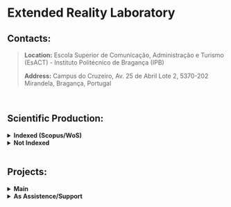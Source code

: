 # Extended Reality Laboratory

## Contacts:
>**Location:** Escola Superior de Comunicação, Administração e Turismo (EsACT) - Instituto Politécnico de Bragança (IPB)
>
>**Address:** Campus do Cruzeiro, Av. 25 de Abril Lote 2, 5370-202 Mirandela, Bragança, Portugal

<br/>

## Scientific Production:

<details>
  <summary> <b>Indexed (Scopus/WoS)</b> </summary>
  <br/>
  
  | Year | Type | Citation | DOI |
  | --- | --- | --- | --- |
  | 2024 | Article | Cunha, Carlos R.; Moreira, André Silva; Coelho, Sílvia; Mendonça, Vítor; Gomes, João Pedro (2024). Converging extended reality and Machine Learning to improve the lecturing of geometry in basic education. Journal of Engineering Research. ISSN 2307-1877 | [Link](https://doi.org/10.1016/j.jer.2024.10.016)  |
  | 2024 | Conference Paper | Cunha, C.R., Moreira, A., Coelho, S., Mendonça, V., Gomes, J.P. (2024). Empowering the Teaching and Learning of Geometry in Basic Education by Combining Extended Reality and Machine Learning. In World Conference on Information Systems and Technologies (WorldCIST’24). Cham: Springer. p. 98-109. ISBN 978-3-031-60223-8 | [Link](https://doi.org/10.1007/978-3-031-60224-5_11)  |
  | 2024 | Book Chapter | Cunha, Carlos R.; Moreira, André Silva; Pires, Luís; Fernandes, Paula O. (2024). Intangible approaches to improve individual health indicators and empower caregivers. In Internet of everything for smart city and smart healthcare applications. Switzerland: Springer. ISBN 978-3-031-34600-2 | [Link](https://doi.org/10.1007/978-3-031-34601-9_11) |
  | 2023 | Conference Paper | Cunha, Carlos R.; Moreira, André Silva; Pires, Luís; Fernandes, Paulo O. (2023). Using mixed reality and machine learning to assist caregivers in nursing home and promote well-being. In International Conference on ENTERprise Information Systems / ProjMAN – International Conference on Project MANagement / HCist – International Conference on Health and Social Care Information Systems and Technologies - Centeris 2022. Procedia Computer Science. p. 1081-1088. ISSN 1877-0509 | [Link](https://doi.org/10.1016/j.procs.2023.01.387) |
  | 2022 | Conference Paper | Cunha, C.R., Mendonça, V., Moreira, A., Gomes, J.P., Carvalho, A. (2022). Using Virtual Reality in Museums to Bridge the Gap Between Material Heritage and the Interpretation of Its Immaterial Context. In: Abreu, A., Liberato, D., Garcia Ojeda, J.C. (eds) Advances in Tourism, Technology and Systems. Smart Innovation, Systems and Technologies, vol 293. Springer, Singapore. | [Link](https://doi.org/10.1007/978-981-19-1040-1_34) |

</details>

<details>
  <summary> <b> Not Indexed</b> </summary>
  <br/>
  
  | Year | Citation |
  | --- | --- |
  | 2022 | Cunha, Carlos R.; Mendonça, Vitor; Gomes, João Pedro; Morais, Elisabete Paulo; Moreira, André (2022). Leveraging the promotion of tourist destinations and the interpretation of their heritage using virtual reality. Journal of Innovation & Business Best Practice. ISSN 2166-0743. p. 1-11 |
  | 2021 | Cunha, Carlos R.; Mendonça, Vítor; Gomes, João Pedro; Morais, Elisabete Paulo; Moreira, André (2021). The use of virtual reality to boost the promotion of touristic destinations and the interpretation of heritage. In 37th International Business Information Management Association Conference. p. 9170-9176. ISBN 978-0-9998551-6-4 |

</details>


<br/>

## Projects:

<details>
  <summary> <b>Main</b> </summary>
  <br/>
  
  | Period | Name | Description | Technologies |
  | --- | --- | --- | --- |
  | Feb 2021 - Jul 2021 | Oliveria and Olive Oil Museum | Potential use of Extended Reality to promote tourist attractions and interpret cultural heritage | Virtual Reality  |
  | Feb 2021 - Jul 2021 | EsACT Tour | Potential use of Extended Reality for remote access and independent/assisted exploration | Virtual Reality  |
  | Mar 2022 – Sep 2023 | GreenHealth | Digital and biological asset-based strategies to improve well-being and promote green health | Virtual Reality, Mixed Reality, IoT |
  | Dec 2023 – Jun 2024 | ReChef | Mobile Application to promote Sustainability and Healthy Eating |  |
  | Jun 2024 – Current | Smart Mirandela | Use of Sensors to Monitor Mirandela spaces |  |
  | Dec 2023 – Current | Teaching Geometry | Use of technology to reinforce the study of Geometry and develop the capacity for abstraction |  |
  | Dec 2023 – Current | APPACDM Mirandela | Partnership with the Portuguese Association of Parents and Friends of Mentally Disabled Citizens of Mirandela |  |

</details>

<details>
  <summary> <b>As Assistence/Support</b> </summary>
  <br/>
  
  | Period | Name | Main | Description | Technologies |
  | --- | --- | --- | --- | --- |
  | Jan 2025 - Current | Drivolution | CEDRI | Promote the creation of a Factory of the Future model, (...) capable of responding to digital transformation in the automotive sector | |

</details>


<!--

**Here are some ideas to get you started:**

🙋‍♀️ A short introduction - what is your organization all about?
🌈 Contribution guidelines - how can the community get involved?
👩‍💻 Useful resources - where can the community find your docs? Is there anything else the community should know?
🍿 Fun facts - what does your team eat for breakfast?
🧙 Remember, you can do mighty things with the power of [Markdown](https://docs.github.com/github/writing-on-github/getting-started-with-writing-and-formatting-on-github/basic-writing-and-formatting-syntax)
-->
